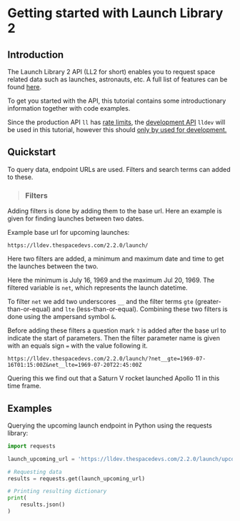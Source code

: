 # Getting started with Launch Library 2

## Introduction
The Launch Library 2 API (LL2 for short) enables you to request space related data such as launches, astronauts, etc.
A full list of features can be found [here](https://thespacedevs.com/llapi).

To get you started with the API, this tutorial contains some introductionary information together with code examples.

Since the production API `ll` has [rate limits](../../faqs/faq_LL2.md#free-and-paid-access), the [development API](../../faqs/faq_LL2.md#what-is-lldev) `lldev` will be used in this tutorial, however this should <u>only by used for development.</u>

## Quickstart

To query data, endpoint URLs are used.
Filters and search terms can added to these.

> ### Filters

Adding filters is done by adding them to the base url.
Here an example is given for finding launches between two dates.

Example base url for upcoming launches:

```
https://lldev.thespacedevs.com/2.2.0/launch/
```

Here two filters are added, a minimum and maximum date and time to get the launches between the two.

Here the minimum is July 16, 1969 and the maximum Jul 20, 1969.
The filtered variable is `net`, which represents the launch datetime.

To filter `net` we add two underscores `__` and the filter terms `gte` (greater-than-or-equal) and `lte` (less-than-or-equal).
Combining these two filters is done using the ampersand symbol `&`.

Before adding these filters a question mark `?` is added after the base url to indicate the start of parameters.
Then the filter parameter name is given with an equals sign `=` with the value following it.

```
https://lldev.thespacedevs.com/2.2.0/launch/?net__gte=1969-07-16T01:15:00Z&net__lte=1969-07-20T22:45:00Z
```

Quering this we find out that a Saturn V rocket launched Apollo 11 in this time frame.

## Examples

Querying the upcoming launch endpoint in Python using the requests library:

```python
import requests

launch_upcoming_url = 'https://lldev.thespacedevs.com/2.2.0/launch/upcoming/'

# Requesting data
results = requests.get(launch_upcoming_url)

# Printing resulting dictionary
print(
    results.json()
)
```
